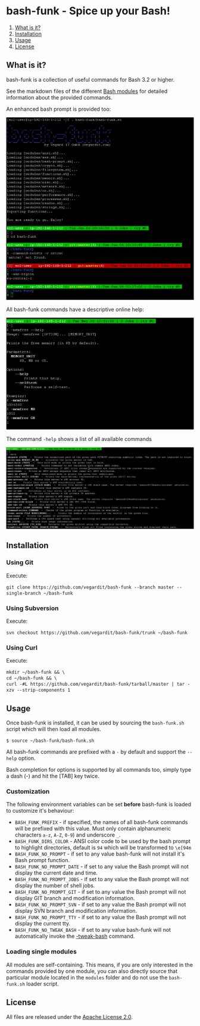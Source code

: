 # bash-funk - Spice up your Bash!

1. [What is it?](#what-is-it)
1. [Installation](#install)
1. [Usage](#usage)
1. [License](#license)


## <a name="what-is-it"></a>What is it?

bash-funk is a collection of useful commands for Bash 3.2 or higher.

See the markdown files of the different [Bash modules](https://github.com/vegardit/bash-funk/tree/master/modules) for detailed information about the provided commands.

An enhanced bash prompt is provided too:

![console](img/console.png)

All bash-funk commands have a descriptive online help:

![function_help](img/function_help.png)

The command `-help` shows a list of all available commands

![help](img/help.png)

## <a name="install"></a>Installation

###  Using Git

Execute:
```
git clone https://github.com/vegardit/bash-funk --branch master --single-branch ~/bash-funk
```


###  Using Subversion

Execute:
```
svn checkout https://github.com/vegardit/bash-funk/trunk ~/bash-funk
```

###  Using Curl

Execute:
```
mkdir ~/bash-funk && \
cd ~/bash-funk && \
curl -#L https://github.com/vegardit/bash-funk/tarball/master | tar -xzv --strip-components 1
```

## <a name="usage"></a>Usage

Once bash-funk is installed, it can be used by sourcing the `bash-funk.sh` script which will then load all modules.

```
$ source ~/bash-funk/bash-funk.sh
```

All bash-funk commands are prefixed with a `-` by default and support the `--help` option.

Bash completion for options is supported by all commands too, simply type a dash (-) and hit the [TAB] key twice.

### Customization
The following environment variables can be set **before** bash-funk is loaded to customize it's behaviour:

- `BASH_FUNK_PREFIX` - if specified, the names of all bash-funk commands will be prefixed with this value. Must only contain alphanumeric characters `a-z`, `A-Z`, `0-9`) and underscore `_`.
- `BASH_FUNK_DIRS_COLOR` - ANSI color code to be used by the bash prompt to highlight directories, default is `94` which will be transformed to `\e[94m`
- `BASH_FUNK_NO_PROMPT`      - if set to any value bash-funk will not install it's Bash prompt function.
- `BASH_FUNK_NO_PROMPT_DATE` - if set to any value the Bash prompt will not display the current date and time.
- `BASH_FUNK_NO_PROMPT_JOBS` - if set to any value the Bash prompt will not display the number of shell jobs.
- `BASH_FUNK_NO_PROMPT_GIT`  - if set to any value the Bash prompt will not display GIT branch and modification information.
- `BASH_FUNK_NO_PROMPT_SVN`  - if set to any value the Bash prompt will not display SVN branch and modification information.
- `BASH_FUNK_NO_PROMPT_TTY`  - if set to any value the Bash prompt will not display the current tty.
- `BASH_FUNK_NO_TWEAK_BASH`  - if set to any value bash-funk will not automatically invoke the [-tweak-bash](https://github.com/vegardit/bash-funk/blob/master/modules/misc.md#-tweak-bash) command.

### Loading single modules
All modules are self-containing. This means, if you are only interested in the commands provided by one module, you can also directly source that particular module located in the `modules` folder and do not use the `bash-funk.sh` loader script.

## <a name="license"></a>License

All files are released under the [Apache License 2.0](https://github.com/vegardit/bash-funk/blob/master/LICENSE.txt).
